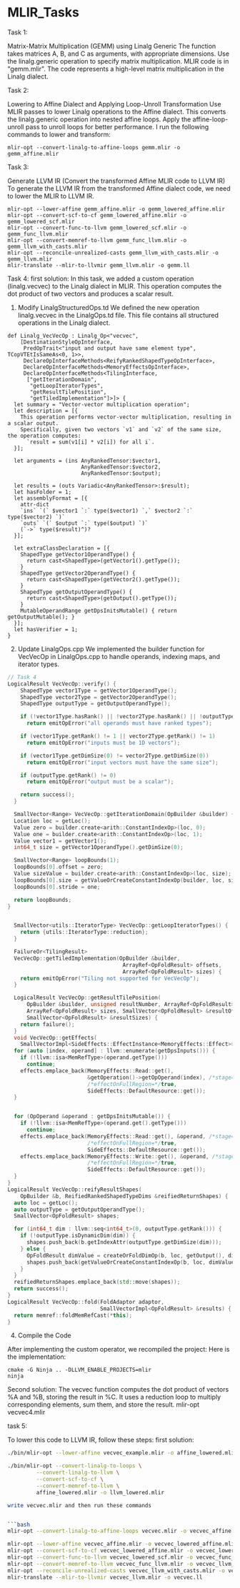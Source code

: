 # MLIR_Tasks

Task 1:

Matrix-Matrix Multiplication (GEMM) using Linalg Generic
The function takes matrices A, B, and C as arguments, with appropriate dimensions.
Use the linalg.generic operation to specify matrix multiplication. MLIR code is in "gemm.mlir". The code            represents a high-level matrix multiplication in the Linalg dialect.

Task 2:

Lowering to Affine Dialect and Applying Loop-Unroll Transformation
Use MLIR passes to lower Linalg operations to the Affine dialect. This converts the linalg.generic operation into nested affine loops. Apply the affine-loop-unroll pass to unroll loops for better performance.
I run the following commands to lower and transform:

    mlir-opt --convert-linalg-to-affine-loops gemm.mlir -o gemm_affine.mlir

Task 3:

Generate LLVM IR (Convert the transformed Affine MLIR code to LLVM IR)
To generate the LLVM IR from the transformed Affine dialect code, we need to lower the MLIR to LLVM IR.

    mlir-opt --lower-affine gemm_affine.mlir -o gemm_lowered_affine.mlir
    mlir-opt --convert-scf-to-cf gemm_lowered_affine.mlir -o gemm_lowered_scf.mlir
    mlir-opt --convert-func-to-llvm gemm_lowered_scf.mlir -o gemm_func_llvm.mlir
    mlir-opt --convert-memref-to-llvm gemm_func_llvm.mlir -o gemm_llvm_with_casts.mlir
    mlir-opt --reconcile-unrealized-casts gemm_llvm_with_casts.mlir -o gemm_llvm.mlir
    mlir-translate --mlir-to-llvmir gemm_llvm.mlir -o gemm.ll

    
Task 4:
first solution: 
In this task, we added a custom operation (linalg.vecvec) to the Linalg dialect in MLIR. This operation computes the dot product of two vectors and produces a scalar result. 

1. Modify LinalgStructuredOps.td
We defined the new operation linalg.vecvec in the LinalgOps.td file. This file contains all structured operations in the Linalg dialect.

```mlir
def Linalg_VecVecOp : Linalg_Op<"vecvec",
    [DestinationStyleOpInterface,
     PredOpTrait<"input and output have same element type", TCopVTEtIsSameAs<0, 1>>,
     DeclareOpInterfaceMethods<ReifyRankedShapedTypeOpInterface>,
     DeclareOpInterfaceMethods<MemoryEffectsOpInterface>,
     DeclareOpInterfaceMethods<TilingInterface,
      ["getIterationDomain",
       "getLoopIteratorTypes",
       "getResultTilePosition",
       "getTiledImplementation"]>]> {
  let summary = "Vector-vector multiplication operation";
  let description = [{
    This operation performs vector-vector multiplication, resulting in a scalar output.
    Specifically, given two vectors `v1` and `v2` of the same size, the operation computes:
      `result = sum(v1[i] * v2[i]) for all i`.
  }];

  let arguments = (ins AnyRankedTensor:$vector1,
                       AnyRankedTensor:$vector2,
                       AnyRankedTensor:$output);

  let results = (outs Variadic<AnyRankedTensor>:$result);
  let hasFolder = 1;
  let assemblyFormat = [{
    attr-dict
    `ins` `(` $vector1 `:` type($vector1) `,` $vector2 `:` type($vector2) `)`
    `outs` `(` $output `:` type($output) `)`
    (`->` type($result)^)?
  }];

  let extraClassDeclaration = [{
    ShapedType getVector1OperandType() {
      return cast<ShapedType>(getVector1().getType());
    }
    ShapedType getVector2OperandType() {
      return cast<ShapedType>(getVector2().getType());
    }
    ShapedType getOutputOperandType() {
      return cast<ShapedType>(getOutput().getType());
    }
    MutableOperandRange getDpsInitsMutable() { return getOutputMutable(); }
  }];
  let hasVerifier = 1;
}

```

2. Update LinalgOps.cpp
We implemented the builder function for VecVecOp in LinalgOps.cpp to handle operands, indexing maps, and iterator types.

```cpp
// Task 4
LogicalResult VecVecOp::verify() {
    ShapedType vector1Type = getVector1OperandType();
    ShapedType vector2Type = getVector2OperandType();
    ShapedType outputType = getOutputOperandType();

    if (!vector1Type.hasRank() || !vector2Type.hasRank() || !outputType.hasRank())
      return emitOpError("all operands must have ranked types");

    if (vector1Type.getRank() != 1 || vector2Type.getRank() != 1)
      return emitOpError("inputs must be 1D vectors");

    if (vector1Type.getDimSize(0) != vector2Type.getDimSize(0))
      return emitOpError("input vectors must have the same size");

    if (outputType.getRank() != 0)
      return emitOpError("output must be a scalar");

    return success();
  }

  SmallVector<Range> VecVecOp::getIterationDomain(OpBuilder &builder) {
  Location loc = getLoc();
  Value zero = builder.create<arith::ConstantIndexOp>(loc, 0);
  Value one = builder.create<arith::ConstantIndexOp>(loc, 1);
  Value vector1 = getVector1();
  int64_t size = getVector1OperandType().getDimSize(0);

  SmallVector<Range> loopBounds(1);
  loopBounds[0].offset = zero;
  Value sizeValue = builder.create<arith::ConstantIndexOp>(loc, size);
  loopBounds[0].size = getValueOrCreateConstantIndexOp(builder, loc, sizeValue);
  loopBounds[0].stride = one;

  return loopBounds;
}


  SmallVector<utils::IteratorType> VecVecOp::getLoopIteratorTypes() {
    return {utils::IteratorType::reduction};
  }

  FailureOr<TilingResult>
  VecVecOp::getTiledImplementation(OpBuilder &builder,
                                    ArrayRef<OpFoldResult> offsets,
                                    ArrayRef<OpFoldResult> sizes) {
    return emitOpError("Tiling not supported for VecVecOp");
  }

  LogicalResult VecVecOp::getResultTilePosition(
      OpBuilder &builder, unsigned resultNumber, ArrayRef<OpFoldResult> offsets,
      ArrayRef<OpFoldResult> sizes, SmallVector<OpFoldResult> &resultOffsets,
      SmallVector<OpFoldResult> &resultSizes) {
    return failure();
  }
  void VecVecOp::getEffects(
    SmallVectorImpl<SideEffects::EffectInstance<MemoryEffects::Effect>> &effects) {
  for (auto [index, operand] : llvm::enumerate(getDpsInputs())) {
    if (!llvm::isa<MemRefType>(operand.getType()))
      continue;
    effects.emplace_back(MemoryEffects::Read::get(),
                         &getOperation()->getOpOperand(index), /*stage=*/0,
                         /*effectOnFullRegion=*/true,
                         SideEffects::DefaultResource::get());
  }


  for (OpOperand &operand : getDpsInitsMutable()) {
    if (!llvm::isa<MemRefType>(operand.get().getType()))
      continue;
    effects.emplace_back(MemoryEffects::Read::get(), &operand, /*stage=*/0,
                         /*effectOnFullRegion=*/true,
                         SideEffects::DefaultResource::get());
    effects.emplace_back(MemoryEffects::Write::get(), &operand, /*stage=*/0,
                         /*effectOnFullRegion=*/true,
                         SideEffects::DefaultResource::get());
  }
}
LogicalResult VecVecOp::reifyResultShapes(
    OpBuilder &b, ReifiedRankedShapedTypeDims &reifiedReturnShapes) {
  auto loc = getLoc();
  auto outputType = getOutputOperandType();
  SmallVector<OpFoldResult> shapes;

  for (int64_t dim : llvm::seq<int64_t>(0, outputType.getRank())) {
    if (!outputType.isDynamicDim(dim)) {
      shapes.push_back(b.getIndexAttr(outputType.getDimSize(dim)));
    } else {
      OpFoldResult dimValue = createOrFoldDimOp(b, loc, getOutput(), dim);
      shapes.push_back(getValueOrCreateConstantIndexOp(b, loc, dimValue));
    }
  }
  reifiedReturnShapes.emplace_back(std::move(shapes));
  return success();
}
LogicalResult VecVecOp::fold(FoldAdaptor adaptor,
                             SmallVectorImpl<OpFoldResult> &results) {
  return memref::foldMemRefCast(*this);
}

```


4. Compile the Code
   
After implementing the custom operator, we recompiled the project:
Here is the implementation:

    cmake -G Ninja .. -DLLVM_ENABLE_PROJECTS=mlir
    ninja


Second solution:
The vecvec function computes the dot product of vectors %A and %B, storing the result in %C. It uses a reduction loop to multiply corresponding elements, sum them, and store the result.
mlir-opt vecvec4.mlir 

task 5: 

To lower this code to LLVM IR, follow these steps:
first solution:

```bash
./bin/mlir-opt --lower-affine vecvec_example.mlir -o affine_lowered.mlir

./bin/mlir-opt --convert-linalg-to-loops \
         --convert-linalg-to-llvm \
         --convert-scf-to-cf \
         --convert-memref-to-llvm \
         affine_lowered.mlir -o llvm_lowered.mlir

write vecvec.mlir and then run these commands


```bash
mlir-opt --convert-linalg-to-affine-loops vecvec.mlir -o vecvec_affine.mlir

mlir-opt --lower-affine vecvec_affine.mlir -o vecvec_lowered_affine.mlir
mlir-opt --convert-scf-to-cf vecvec_lowered_affine.mlir -o vecvec_lowered_scf.mlir
mlir-opt --convert-func-to-llvm vecvec_lowered_scf.mlir -o vecvec_func_llvm.mlir
mlir-opt --convert-memref-to-llvm vecvec_func_llvm.mlir -o vecvec_llvm_with_casts.mlir
mlir-opt --reconcile-unrealized-casts vecvec_llvm_with_casts.mlir -o vecvec_llvm.mlir
mlir-translate --mlir-to-llvmir vecvec_llvm.mlir -o vecvec.ll

